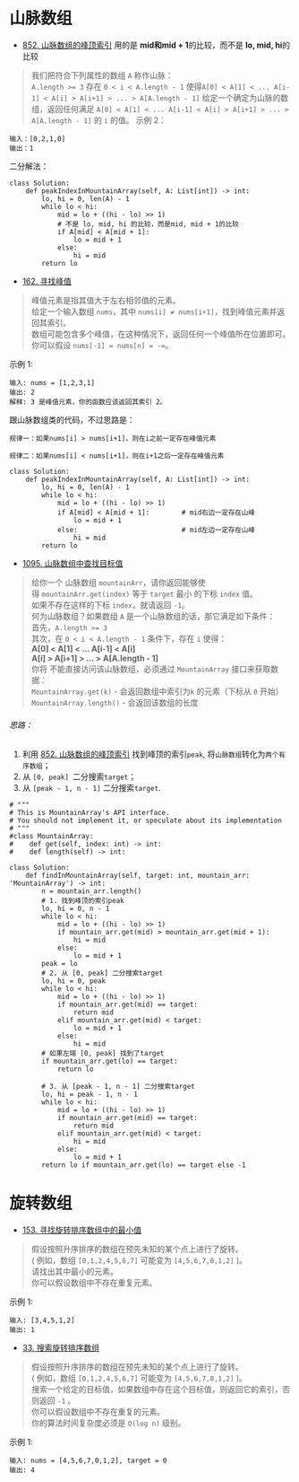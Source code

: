 # 山脉数组
- [852. 山脉数组的峰顶索引](https://leetcode-cn.com/problems/peak-index-in-a-mountain-array/)
用的是 **mid和mid + 1**的比较，而不是 **lo, mid, hi**的比较
> 我们把符合下列属性的数组 `A` 称作山脉：      
`A.length >= 3`
存在 `0 < i < A.length - 1` 使得`A[0] < A[1] < ... A[i-1] < A[i] > A[i+1] > ... > A[A.length - 1]`
给定一个确定为山脉的数组，返回任何满足 `A[0] < A[1] < ... A[i-1] < A[i] > A[i+1] > ... > A[A.length - 1]` 的 `i` 的值。
示例 2：
```shell
输入：[0,2,1,0]
输出：1
```
二分解法：
```python3
class Solution:
    def peakIndexInMountainArray(self, A: List[int]) -> int:
        lo, hi = 0, len(A) - 1
        while lo < hi:
            mid = lo + ((hi - lo) >> 1)
            # 不是 lo, mid, hi 的比较，而是mid, mid + 1的比较
            if A[mid] < A[mid + 1]:
                lo = mid + 1
            else:
                hi = mid
        return lo
```
- [162. 寻找峰值](https://leetcode-cn.com/problems/find-peak-element/)
> 峰值元素是指其值大于左右相邻值的元素。       
给定一个输入数组 `nums`，其中 `nums[i] ≠ nums[i+1]`，找到峰值元素并返回其索引。          
数组可能包含多个峰值，在这种情况下，返回任何一个峰值所在位置即可。         
你可以假设 `nums[-1] = nums[n] = -∞`。        

示例 1:
```
输入: nums = [1,2,3,1]
输出: 2
解释: 3 是峰值元素，你的函数应该返回其索引 2。
```
跟山脉数组类的代码，不过思路是：
```shell
规律一：如果nums[i] > nums[i+1]，则在i之前一定存在峰值元素

规律二：如果nums[i] < nums[i+1]，则在i+1之后一定存在峰值元素
```
```python3
class Solution:
    def peakIndexInMountainArray(self, A: List[int]) -> int:
        lo, hi = 0, len(A) - 1
        while lo < hi:
            mid = lo + ((hi - lo) >> 1)
            if A[mid] < A[mid + 1]:        # mid右边一定存在山峰
                lo = mid + 1
            else:                          # mid左边一定存在山峰
                hi = mid
        return lo
```

- [1095. 山脉数组中查找目标值](https://leetcode-cn.com/problems/find-in-mountain-array/)
> 给你一个 山脉数组 `mountainArr`，请你返回能够使得 `mountainArr.get(index)` 等于 `target` 最小 的下标 `index` 值。     
如果不存在这样的下标 `index`，就请返回 `-1`。     
何为山脉数组？如果数组 `A` 是一个山脉数组的话，那它满足如下条件：     
首先，`A.length >= 3`        
其次，在 `0 < i < A.length - 1` 条件下，存在 `i` 使得：          
**A[0] < A[1] < ... A[i-1] < A[i]**       
**A[i] > A[i+1] > ... > A[A.length - 1]**       
你将 不能直接访问该山脉数组，必须通过 `MountainArray` 接口来获取数据：        
`MountainArray.get(k)` - 会返回数组中索引为`k` 的元素（下标从 `0` 开始）       
`MountainArray.length()` - 会返回该数组的长度          
###### 思路： 
1. 利用  [852. 山脉数组的峰顶索引](https://leetcode-cn.com/problems/peak-index-in-a-mountain-array/) 找到峰顶的索引`peak`, 将`山脉数组`转化为`两个有序数组`；
2. 从 `[0, peak] `二分搜索`target`；
3. 从 `[peak - 1, n - 1]` 二分搜索`target`.
```python3
# """
# This is MountainArray's API interface.
# You should not implement it, or speculate about its implementation
# """
#class MountainArray:
#    def get(self, index: int) -> int:
#    def length(self) -> int:

class Solution:
    def findInMountainArray(self, target: int, mountain_arr: 'MountainArray') -> int:
        n = mountain_arr.length()
        # 1. 找到峰顶的索引peak
        lo, hi = 0, n - 1
        while lo < hi:
            mid = lo + ((hi - lo) >> 1)
            if mountain_arr.get(mid) > mountain_arr.get(mid + 1):
                hi = mid
            else:
                lo = mid + 1
        peak = lo
        # 2. 从 [0, peak] 二分搜索target
        lo, hi = 0, peak
        while lo < hi:
            mid = lo + ((hi - lo) >> 1)
            if mountain_arr.get(mid) == target:
                return mid
            elif mountain_arr.get(mid) < target:
                lo = mid + 1
            else:
                hi = mid
        # 如果左端 [0, peak] 找到了target
        if mountain_arr.get(lo) == target:
            return lo
        
        # 3. 从 [peak - 1, n - 1] 二分搜索target
        lo, hi = peak - 1, n - 1
        while lo < hi:
            mid = lo + ((hi - lo) >> 1)
            if mountain_arr.get(mid) == target:
                return mid
            elif mountain_arr.get(mid) < target:
                hi = mid
            else:
                lo = mid + 1
        return lo if mountain_arr.get(lo) == target else -1
```

# 旋转数组
- [153. 寻找旋转排序数组中的最小值](https://leetcode-cn.com/problems/find-minimum-in-rotated-sorted-array/)
> 假设按照升序排序的数组在预先未知的某个点上进行了旋转。         
( 例如，数组 `[0,1,2,4,5,6,7]` 可能变为 `[4,5,6,7,0,1,2]` )。         
请找出其中最小的元素。         
你可以假设数组中不存在重复元素。        

示例 1:
```shell
输入: [3,4,5,1,2]
输出: 1
```

- [33. 搜索旋转排序数组](https://leetcode-cn.com/problems/search-in-rotated-sorted-array/)
> 假设按照升序排序的数组在预先未知的某个点上进行了旋转。         
( 例如，数组 `[0,1,2,4,5,6,7]` 可能变为 `[4,5,6,7,0,1,2]` )。       
搜索一个给定的目标值，如果数组中存在这个目标值，则返回它的索引，否则返回 `-1` 。         
你可以假设数组中不存在重复的元素。         
你的算法时间复杂度必须是 `O(log n)` 级别。

示例 1:
```shell
输入: nums = [4,5,6,7,0,1,2], target = 0
输出: 4
```
